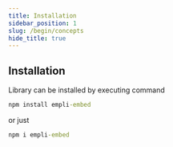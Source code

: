 ```yaml
---
title: Installation
sidebar_position: 1
slug: /begin/concepts
hide_title: true
---
```


## Installation

Library can be installed by executing command

```cmd title="Npm installation"
npm install empli-embed
```

or just

```cmd title="Npm installation"
npm i empli-embed
```
